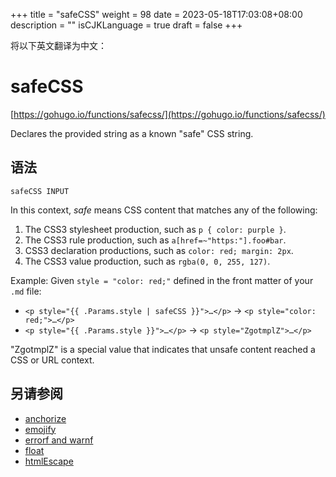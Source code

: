 +++
title = "safeCSS"
weight = 98
date = 2023-05-18T17:03:08+08:00
description = ""
isCJKLanguage = true
draft = false
+++

将以下英文翻译为中文：
# safeCSS

[https://gohugo.io/functions/safecss/](https://gohugo.io/functions/safecss/)

Declares the provided string as a known "safe" CSS string.

## 语法

```
safeCSS INPUT
```

In this context, *safe* means CSS content that matches any of the following:

1. The CSS3 stylesheet production, such as `p { color: purple }`.
2. The CSS3 rule production, such as `a[href=~"https:"].foo#bar`.
3. CSS3 declaration productions, such as `color: red; margin: 2px`.
4. The CSS3 value production, such as `rgba(0, 0, 255, 127)`.

Example: Given `style = "color: red;"` defined in the front matter of your `.md` file:

- `<p style="{{ .Params.style | safeCSS }}">…</p>` → `<p style="color: red;">…</p>`
- `<p style="{{ .Params.style }}">…</p>` → `<p style="ZgotmplZ">…</p>`

"ZgotmplZ" is a special value that indicates that unsafe content reached a CSS or URL context.

## 另请参阅

- [anchorize](https://gohugo.io/functions/anchorize/)
- [emojify](https://gohugo.io/functions/emojify/)
- [errorf and warnf](https://gohugo.io/functions/errorf/)
- [float](https://gohugo.io/functions/float/)
- [htmlEscape](https://gohugo.io/functions/htmlescape/)
